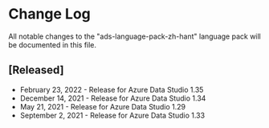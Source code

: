 # Change Log
All notable changes to the "ads-language-pack-zh-hant" language pack will be documented in this file.

## [Released]
* February 23, 2022 - Release for Azure Data Studio 1.35
* December 14, 2021 - Release for Azure Data Studio 1.34
* May 21, 2021 - Release for Azure Data Studio 1.29
* September 2, 2021 - Release for Azure Data Studio 1.33
